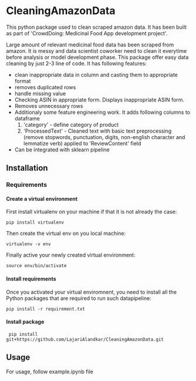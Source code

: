 # CleaningAmazonData

This python package used to clean scraped amazon data. It has been built as part of 'CrowdDoing: Medicinal Food App development project'.

Large amount of relevant medicinal food data has been scraped from amazon. It is messy and data scientist coworker need to clean it everytime before analysis or model development phase. This package offer easy data cleaning by just 2-3 line of code. It has following features:

* clean inappropriate data in column and casting them to appropriate format
* removes duplicated rows
* handle missing value 
* Checking ASIN in appropriate form. Displays inappropriate ASIN form.
* Removes unnecessary rows
* Additionaly some feature engineering work. It adds following columns to dataframe
  1. 'category' - define category of product
  2. 'ProcessedText' - Cleaned text with basic text preprocessing (remove stopwords, punctuation, digits, non-english character and lemmatize verb) applied to 'ReviewContent' field
 * Can be integrated with sklearn pipeline
  
## Installation

### Requirements
  
#### Create a virtual environment
First install virtualenv on your machine if that it is not already the case:

`pip install virtualenv`

Then create the virtual env on you local machine:

`virtualenv -v env`

Finally active your newly created virtual environment:
  
`source env/bin/activate`
  
#### Install requirements
Once you activated your virtual enviromnent, you need to install all the Python packages that are required to run such datapipeline:

`pip install -r requirement.txt`

#### Install package

``` pip install git+https://github.com/LajariAlandkar/CleaningAmazonData.git```

## Usage
For usage, follow example.ipynb file


  
